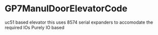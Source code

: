 # GP7ManulDoorElevatorCode
uc51 based elevator
this uses 8574 serial expanders to accomodate the required IOs
Purely IO based 

